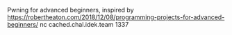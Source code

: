 Pwning for advanced beginners, inspired by https://robertheaton.com/2018/12/08/programming-projects-for-advanced-beginners/
nc cached.chal.idek.team 1337